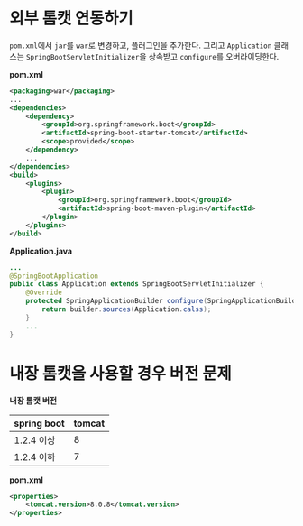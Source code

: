 # 외부 톰캣 연동하기

`pom.xml`에서 `jar`를 `war`로 변경하고, 플러그인을 추가한다. 그리고 `Application` 클래스는 `SpringBootServletInitializer`을 상속받고 `configure`를 오버라이딩한다.

**pom.xml**
```xml
<packaging>war</packaging>
...
<dependencies>
    <dependency>
        <groupId>org.springframework.boot</groupId>
        <artifactId>spring-boot-starter-tomcat</artifactId>
        <scope>provided</scope>
    </dependency>
    ...
</dependencies>
<build>
    <plugins>
        <plugin>
            <groupId>org.springframework.boot</groupId>
            <artifactId>spring-boot-maven-plugin</artifactId>
        </plugin>
    </plugins>
</build>
```

**Application.java**
```java
...
@SpringBootApplication
public class Application extends SpringBootServletInitializer {
    @Override
    protected SpringApplicationBuilder configure(SpringApplicationBuilder builder) {
        return builder.sources(Application.calss);
    }
    ...
}
```

# 내장 톰캣을 사용할 경우 버전 문제

**내장 톰캣 버전**

| spring boot | tomcat |
|-------------|--------|
|  1.2.4 이상  |    8   |
|  1.2.4 이하  |    7   |

**pom.xml**
```xml
<properties>
    <tomcat.version>8.0.8</tomcat.version>
</properties>
```